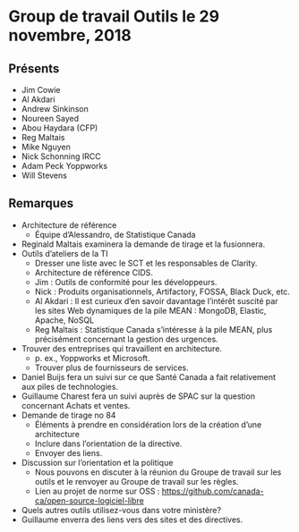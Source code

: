 # Group de travail Outils le 29 novembre, 2018
## Présents
* Jim Cowie
* Al Akdari
* Andrew Sinkinson
* Noureen Sayed
* Abou Haydara (CFP)
* Reg Maltais
* Mike Nguyen
* Nick Schonning IRCC
* Adam Peck Yoppworks
* Will Stevens

## Remarques
* Architecture de référence
  * Équipe d’Alessandro, de Statistique Canada
* Reginald Maltais examinera la demande de tirage et la fusionnera.
* Outils d’ateliers de la TI
  * Dresser une liste avec le SCT et les responsables de Clarity.
  * Architecture de référence CIDS.
  * Jim : Outils de conformité pour les développeurs.
  * Nick : Produits organisationnels, Artifactory, FOSSA, Black Duck, etc.
  * Al Akdari : Il est curieux d’en savoir davantage l’intérêt suscité par les sites Web dynamiques de la pile MEAN : MongoDB, Elastic, Apache, NoSQL
  * Reg Maltais : Statistique Canada s’intéresse à la pile MEAN, plus précisément concernant la gestion des urgences.
* Trouver des entreprises qui travaillent en architecture.
  * p. ex., Yoppworks et Microsoft.
  * Trouver plus de fournisseurs de services.
* Daniel Buijs fera un suivi sur ce que Santé Canada a fait relativement aux piles de technologies.
* Guillaume Charest fera un suivi auprès de SPAC sur la question concernant Achats et ventes.
* Demande de tirage no 84
  * Éléments à prendre en considération lors de la création d’une architecture
  * Inclure dans l’orientation de la directive.
  * Envoyer des liens.
* Discussion sur l’orientation et la politique
  * Nous pouvons en discuter à la réunion du Groupe de travail sur les outils et le renvoyer au Groupe de travail sur les règles.
  * Lien au projet de norme sur OSS : https://github.com/canada-ca/open-source-logiciel-libre
* Quels autres outils utilisez-vous dans votre ministère?
* Guillaume enverra des liens vers des sites et des directives.

